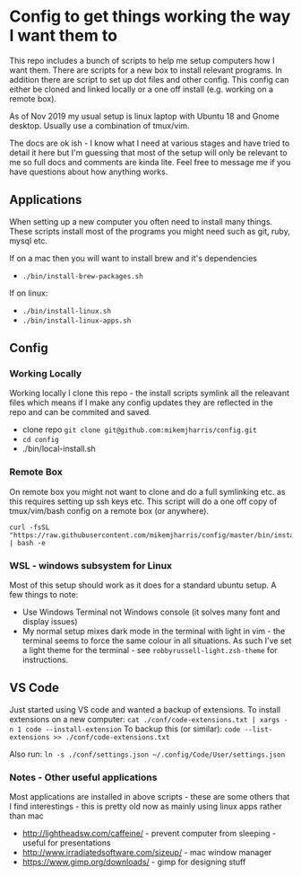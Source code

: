 # Config to get things working the way I want them to

This repo includes a bunch of scripts to help me setup computers how I want them.  There are scripts for a new box to install relevant programs.  In addition there are script to set up dot files and other config. This config can either be cloned and linked locally or a one off install (e.g. working on a remote box). 

As of Nov 2019 my usual setup is linux laptop with Ubuntu 18 and Gnome desktop.  Usually use a combination of tmux/vim.

The docs are ok ish - I know what I need at various stages and have tried to detail it here but I'm guessing that most of the setup will only be relevant to me so full docs and comments are kinda lite.  Feel free to message me if you have questions about how anything works.

## Applications
When setting up a new computer you often need to install many things.  These scripts install most of the programs you might need such as git, ruby, mysql etc.

If on a mac then you will want to install brew and it's dependencies
- `./bin/install-brew-packages.sh`

If on linux:
- `./bin/install-linux.sh`
- `./bin/install-linux-apps.sh`


## Config

### Working Locally
Working locally I clone this repo - the install scripts symlink all the releavant files which means if I make any config updates they are reflected in the repo and can be commited and saved. 

- clone repo `git clone git@github.com:mikemjharris/config.git`
- `cd config`
- ./bin/local-install.sh

### Remote Box
On remote box you might not want to clone and do a full symlinking etc. as this requires setting up ssh keys etc.
This script will do a one off copy of tmux/vim/bash config on a remote box (or anywhere). 
```
curl -fsSL "https://raw.githubusercontent.com/mikemjharris/config/master/bin/install.sh" | bash -e
```
### WSL - windows subsystem for Linux
Most of this setup should work as it does for a standard ubuntu setup. A few things to note:
- Use Windows Terminal not Windows console (it solves many font and display issues)
- My normal setup mixes dark mode in the terminal with light in vim - the terminal seems to force the same colour in all situations. As such I've set a light theme for the terminal - see `robbyrussell-light.zsh-theme` for instructions.

## VS Code
Just started using VS code and wanted a backup of extensions.  To install extensions on a new computer:
`cat ./conf/code-extensions.txt | xargs -n 1 code --install-extension`
To backup this (or similar):
`code --list-extensions >> ./conf/code-extensions.txt` 

Also run:
`ln -s ./conf/settings.json ~/.config/Code/User/settings.json`

### **Notes - Other useful applications**
Most applications are installed in above scripts - these are some others that I find interestings - this is pretty old now
as mainly using linux apps rather than mac
- http://lightheadsw.com/caffeine/  - prevent computer from sleeping - useful for presentations  
- http://www.irradiatedsoftware.com/sizeup/  - mac window manager  
- https://www.gimp.org/downloads/ - gimp for designing stuff  

